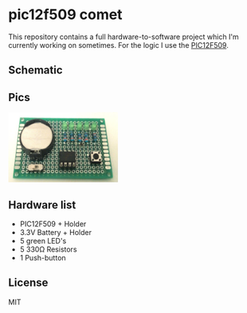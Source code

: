 # pic12f509 comet

This repository contains a full hardware-to-software project which I'm currently working on sometimes. For the logic I use the [PIC12F509](http://www.microchip.com/wwwproducts/en/PIC12F509).

## Schematic

## Pics

<img src="https://raw.githubusercontent.com/leozulfiu/pic12f509-comet/master/images/demo_board.jpg" width="220px" height="141px" />

## Hardware list

- PIC12F509 + Holder
- 3.3V Battery + Holder
- 5 green LED's
- 5 330Ω Resistors
- 1 Push-button

## License

MIT
